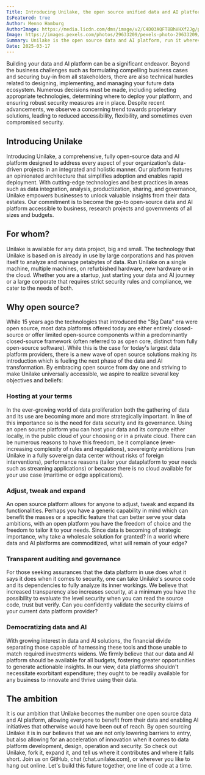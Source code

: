 ```yaml
---
Title: Introducing Unilake, the open source unified data and AI platform
IsFeatured: true
Author: Menno Hamburg
AuthorImage: https://media.licdn.com/dms/image/v2/C4D03AQFT8BhVHXf2Jg/profile-displayphoto-shrink_200_200/profile-displayphoto-shrink_200_200/0/1516585764563?e=1744848000&v=beta&t=E4ENHWY8J3_wS_DCwYc16LuqT5SSC6N4vSNAzwaiBxY
Image: https://images.pexels.com/photos/29633209/pexels-photo-29633209/free-photo-of-moody-volcanic-landscape-of-thingeyjarsveit.jpeg
Summary: Unilake is the open source data and AI platform, run it wherever you want under your own terms and conditions. Welcome to the freedom of choice
Date: 2025-03-17
---
```


Building your data and AI platform can be a significant endeavor. Beyond the business challenges such as formulating compelling business  cases and securing buy-in from all stakeholders, there are also technical hurdles related to designing, implementing, and managing your future data ecosystem. Numerous decisions must be made, including selecting appropriate technologies, determining where to deploy your  platform, and ensuring robust security measures are in place. Despite  recent advancements, we observe a concerning trend towards proprietary  solutions, leading to reduced accessibility, flexibility, and sometimes even compromised security.

## Introducing Unilake
Introducing Unilake, a comprehensive, fully open-source data and AI  platform designed to address every aspect of your organization's  data-driven projects in an integrated and holistic manner. Our platform features an opinionated architecture that simplifies adoption and enables rapid deployment. With cutting-edge technologies and best  practices in areas such as data integration, analysis, productization, sharing, and governance, Unilake empowers businesses to unlock valuable insights from their data estates. Our commitment is to become the go-to open-source data and AI platform accessible to business, research projects and governments of all sizes and budgets.

## For whom?
Unilake is available for any data project, big and small. The technology that Unilake is based on is already in use by large corporations and has proven itself to analyze and manage petabytes of data. Run Unilake on a single machine, multiple machines, on refurbished hardware, new hardware or in the cloud. Whether you are a startup, just starting your data and AI journey or a large corporate that requires strict security rules and compliance, we cater to the needs of both.

## Why open source?
While 15 years ago the technologies that introduced the "Big Data" era were open source, most data platforms offered today are either entirely closed-source or offer limited open-source  components within a predominantly closed-source framework (often referred to as open core, distinct from fully open-source software). While this is the case for today's largest data platform providers, there is a new wave of open source solutions making its introduction which is fueling the next phase of the data and AI transformation. By embracing open source from day one and striving to make Unilake universally accessible, we aspire to realize several key objectives and  beliefs:

### Hosting at your terms
In the ever-growing world of data proliferation both the gathering of data and its use are becoming more and more strategically important. In line of this importance so is the need for data security and its governance. Using an open source platform you can host your data and its compute either locally, in the public cloud of your choosing or in a private cloud. There can be numerous reasons to have this freedom, be it compliance (ever-increasing complexity of rules and regulations), sovereignty ambitions (run Unilake in a fully sovereign data center without risks of foreign interventions), performance reasons (tailor your dataplatform to your needs such as streaming applications) or because there is no cloud available for your use case (maritime or edge applications).

### Adjust, tweak and expand
An open source platform allows for anyone to adjust, tweak and expand its functionalities. Perhaps you have a generic capability in mind which can benefit the masses or a specific feature that can better serve your data ambitions, with an open platform you have the freedom of choice and the freedom to tailor it to your needs. Since data is becoming of strategic importance, why take a wholesale solution for granted? In a world where data and AI platforms are commoditized, what will remain of your edge?

### Transparent auditing and governance
For those seeking assurances that the data platform in use does what it says it does when it comes to security, one can take Unilake's source code and its dependencies to fully analyze its inner workings. We believe that increased transparency also increases security, at a minimum you have the possibility to evaluate the level security when you can read the source code, trust but verify. Can you confidently validate the security claims of your current data platform provider?

### Democratizing data and AI
With growing interest in data and AI solutions, the financial divide separating those capable of harnessing these tools and those unable to match required investments widens. We firmly believe that our data and AI platform should be available for all budgets, fostering greater  opportunities to generate actionable insights. In our view, data platforms shouldn't necessitate exorbitant expenditure; they ought to be readily available for any business to innovate and thrive using their data. 

## The ambition
It is our ambition that Unilake becomes the number one open source data and AI platform, allowing everyone to benefit from their data and enabling AI initiatives that otherwise would have been out of reach. By open sourcing Unilake it is in our believes that we are not only lowering barriers to entry, but also allowing for an acceleration of innovation when it comes to data platform development, design, operation and security.
So check out Unilake, fork it, expand it, and tell us where it contributes and where it falls short. Join us on GitHub, chat (chat.unilake.com), or wherever you like to hang out online. Let's build this future together, one line of code at a time.

